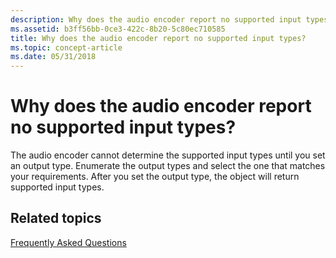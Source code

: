 ```yaml
---
description: Why does the audio encoder report no supported input types?
ms.assetid: b3ff56bb-0ce3-422c-8b20-5c80ec710585
title: Why does the audio encoder report no supported input types?
ms.topic: concept-article
ms.date: 05/31/2018
---
```


# Why does the audio encoder report no supported input types?

The audio encoder cannot determine the supported input types until you set an output type. Enumerate the output types and select the one that matches your requirements. After you set the output type, the object will return supported input types.

## Related topics

<dl> <dt>

[Frequently Asked Questions](frequentlyaskedquestions.md)
</dt> </dl>

 

 



